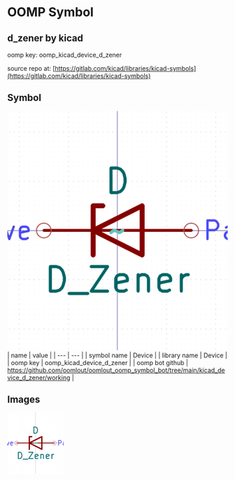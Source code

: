 # OOMP Symbol  
## d_zener  by kicad  
  
oomp key: oomp_kicad_device_d_zener  
  
source repo at: [https://gitlab.com/kicad/libraries/kicad-symbols](https://gitlab.com/kicad/libraries/kicad-symbols)  
## Symbol  
  
[![working.png](working_600.png)](working.png)  
| name | value | 
| --- | --- | 
| symbol name | Device | 
| library name | Device | 
| oomp key | oomp_kicad_device_d_zener | 
| oomp bot github | https://github.com/oomlout/oomlout_oomp_symbol_bot/tree/main/kicad_device_d_zener/working | 
## Images  
  
[![working.png](working_140.png)](working.png)  
